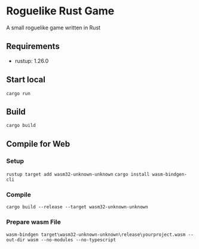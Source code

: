 # Roguelike Rust Game

A small roguelike game written in Rust

## Requirements
* rustup: 1.26.0

## Start local
`cargo run`

## Build
`cargo build`

## Compile for Web
### Setup
`rustup target add wasm32-unknown-unknown`
`cargo install wasm-bindgen-cli`

### Compile
`cargo build --release --target wasm32-unknown-unknown`

### Prepare wasm File
`wasm-bindgen target\wasm32-unknown-unknown\release\yourproject.wasm --out-dir wasm --no-modules --no-typescript`